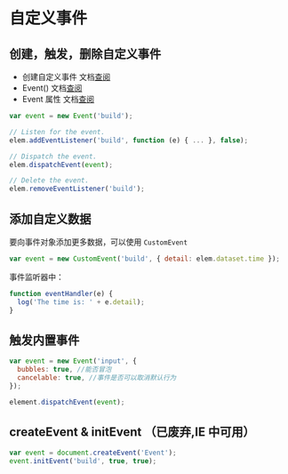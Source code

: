 # 自定义事件

## 创建，触发，删除自定义事件

- 创建自定义事件 文档[查阅](https://developer.mozilla.org/zh-CN/docs/Web/Guide/Events/Creating_and_triggering_events)
- Event() 文档[查阅](https://developer.mozilla.org/en-US/docs/Web/API/Event/Event)
- Event 属性 文档[查阅](https://developer.mozilla.org/en-US/docs/Web/API/Event)

```js
var event = new Event('build');

// Listen for the event.
elem.addEventListener('build', function (e) { ... }, false);

// Dispatch the event.
elem.dispatchEvent(event);

// Delete the event.
elem.removeEventListener('build');
```

## 添加自定义数据

要向事件对象添加更多数据，可以使用 `CustomEvent`

```js
var event = new CustomEvent('build', { detail: elem.dataset.time });
```

事件监听器中：

```js
function eventHandler(e) {
  log('The time is: ' + e.detail);
}
```

## 触发内置事件

```js
var event = new Event('input', {
  bubbles: true, //能否冒泡
  cancelable: true, //事件是否可以取消默认行为
});

element.dispatchEvent(event);
```

## createEvent & initEvent （已废弃,IE 中可用）

```js
var event = document.createEvent('Event');
event.initEvent('build', true, true);
```
